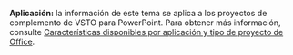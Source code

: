   **Aplicación:** la información de este tema se aplica a los proyectos de complemento de VSTO para PowerPoint. Para obtener más información, consulte [Características disponibles por aplicación y tipo de proyecto de Office](../../vsto/features-available-by-office-application-and-project-type.md).

  